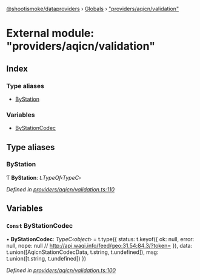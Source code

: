 [@shootismoke/dataproviders](../README.md) › [Globals](../globals.md) › ["providers/aqicn/validation"](_providers_aqicn_validation_.md)

# External module: "providers/aqicn/validation"

## Index

### Type aliases

* [ByStation](_providers_aqicn_validation_.md#bystation)

### Variables

* [ByStationCodec](_providers_aqicn_validation_.md#const-bystationcodec)

## Type aliases

###  ByStation

Ƭ **ByStation**: *t.TypeOf‹TypeC›*

*Defined in [providers/aqicn/validation.ts:110](https://github.com/shootismoke/common/blob/eaab9f5/packages/dataproviders/src/providers/aqicn/validation.ts#L110)*

## Variables

### `Const` ByStationCodec

• **ByStationCodec**: *TypeC‹object›* =  t.type({
  status: t.keyof({
    ok: null,
    error: null,
    nope: null // http://api.waqi.info/feed/geo:31.54;84.3/?token=
  }),
  data: t.union([AqicnStationCodecData, t.string, t.undefined]),
  msg: t.union([t.string, t.undefined])
})

*Defined in [providers/aqicn/validation.ts:100](https://github.com/shootismoke/common/blob/eaab9f5/packages/dataproviders/src/providers/aqicn/validation.ts#L100)*
